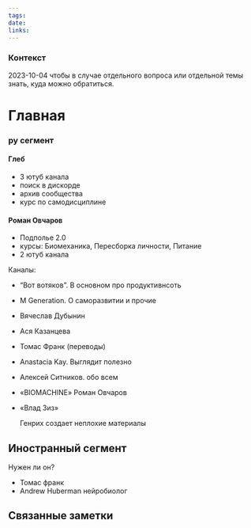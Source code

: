 ```yaml
---
tags: 
date: 
links:
---
```

### Контекст
2023-10-04 чтобы в случае отдельного вопроса или отдельной темы знать, куда можно обратиться. 


# Главная
### ру сегмент
#### Глеб 
- 3 ютуб канала
- поиск в дискорде
- архив сообщества
- курс по самодисциплине

#### Роман Овчаров
- Подполье 2.0
- курсы: Биомеханика, Пересборка личности, Питание
- 2 ютуб канала


Каналы:
- “Вот вотяков”. В основном про продуктивнсоть
- M Generation. О саморазвитии и прочие
- Вячеслав Дубынин
- Ася Казанцева
- Томас Франк (переводы)
- Anastacia Kay. Выглядит полезно
- Алексей Ситников. обо всем
- «BIOMACHINE» Роман Овчаров
- «Влад Зиз» 

	Генрих создает неплохие материалы
## Иностранный сегмент
Нужен ли он?

- Томас франк
- Andrew Huberman нейробиолог













## Связанные заметки


